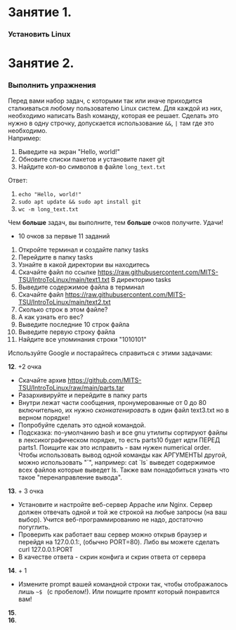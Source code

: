 # Занятие 1.
### Установить Linux

# Занятие 2.
### Выполнить упражнения

Перед вами набор задач, с которыми так или иначе приходится сталкиваться любому пользователю Linux систем. Для каждой из них, необходимо написать Bash команду, которая ее решает. Сделать это нужно в одну строчку, допускается использование `&&`, `|` там где это необходимо.  
Например:  
1. Выведите на экран "Hello, world!"
2. Обновите списки пакетов и установите пакет git
3. Найдите кол-во символов в файле `long_text.txt`

Ответ:  
1. `echo "Hello, world!"`
2. `sudo apt update && sudo apt install git`
3. `wc -m long_text.txt`  

Чем **больше** задач, вы выполните, тем **больше** очков получите. Удачи!


+ 10 очков за первые 11 заданий

1. Откройте терминал и создайте папку tasks
2. Перейдите в папку tasks
3. Узнайте в какой директории вы находитесь
4. Скачайте файл по ссылке https://raw.githubusercontent.com/MITS-TSU/IntroToLinux/main/text1.txt В директорию tasks
5. Выведите содержимое файла в терминал
6. Скачайте файл https://raw.githubusercontent.com/MITS-TSU/IntroToLinux/main/text2.txt
7. Сколько строк в этом файле?
8. А как узнать его вес?
9. Выведите последние 10 строк файла
10. Выведите первую строку файла
11. Найдите все упоминания строки "1010101"

Используйте Google и постарайтесь справиться с этими задачами:  

 **12**. +2 очка  
 - Скачайте архив https://github.com/MITS-TSU/IntroToLinux/raw/main/parts.tar
 - Разархивируйте и перейдите в папку parts
 - Внутри лежат части сообщения, пронумерованные от 0 до 80 включительно, их нужно _сконкатенировать_ в один файл text3.txt но в верном порядке!
 - Попробуйте сделать это одной командой.
 - Подсказка: по-умолчанию bash и все gnu утилиты сортируют файлы в лексикографическом порядке, то есть parts10 будет идти ПЕРЕД parts1. Поищите как это исправить - вам нужен numerical order. Чтобы использовать вывод одной команды как АРГУМЕНТЫ другой, можно использовать "\`", например: cat \`ls\` выведет содержимое всех файлов которые выведет ls. Также вам понадобиться узнать что такое "перенаправление вывода".  
 
 **13**. + 3 очка 
  - Установите и настройте веб-сервер Appache или Nginx. Сервер должен отвечать одной и той же строкой на любые запросы (на ваш выбор). Учится веб-программированию не надо, достаточно погуглить.  
  - Проверить как работает ваш сервер можно открыв браузер и перейдя на 127.0.0.1:<PORT>, (обычно PORT=80). Либо вы можете сделать curl 127.0.0.1:PORT  
  - В качестве ответа - скрин конфига и скрин ответа от сервера
  
 **14**. + 1  
  - Измените prompt вашей командной строки так, чтобы отображалось лишь `~$ ` (с пробелом!). Или поищите промпт который понравится вам!
  
 **15**.  
 **16**.  

